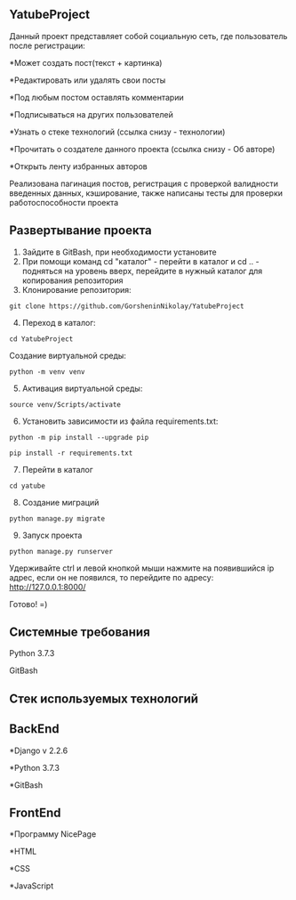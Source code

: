 YatubeProject
-
Данный проект представляет собой социальную сеть, где пользователь после регистрации:

*Может создать пост(текст + картинка)

*Редактировать или удалять свои посты

*Под любым постом оставлять комментарии

*Подписываться на других пользователей

*Узнать о стеке технологий (ссылка снизу - технологии)

*Прочитать о создателе данного проекта (ссылка снизу - Об авторе)

*Открыть ленту избранных авторов

Реализована пагинация постов, регистрация с проверкой валидности введенных данных, кэширование, также написаны тесты для проверки работоспособности проекта


Развертывание проекта
-
1. Зайдите в GitBash, при необходимости установите
2. При помощи команд cd "каталог" - перейти в каталог и cd .. - подняться на уровень вверх, перейдите в нужный каталог для копирования репозитория
3. Клонирование репозитория:
```
git clone https://github.com/GorsheninNikolay/YatubeProject
```
4. Переход в каталог:
```
cd YatubeProject 
```
Создание виртуальной среды:
```
python -m venv venv 
```
5. Активация виртуальной среды:
```
source venv/Scripts/activate
```
6. Установить зависимости из файла requirements.txt:
```
python -m pip install --upgrade pip
```
```
pip install -r requirements.txt
```
7. Перейти в каталог
```
cd yatube
```
8. Создание миграций
``` 
python manage.py migrate 
```
9. Запуск проекта
```
python manage.py runserver
```
Удерживайте ctrl и левой кнопкой мыши нажмите на появившийся ip адрес, если он не появился, то перейдите по адресу: http://127.0.0.1:8000/

Готово! =)

Системные требования
-
Python 3.7.3

GitBash

Стек используемых технологий
-

BackEnd
-
*Django v 2.2.6

*Python 3.7.3

*GitBash

FrontEnd
-
*Программу NicePage

*HTML

*CSS

*JavaScript
